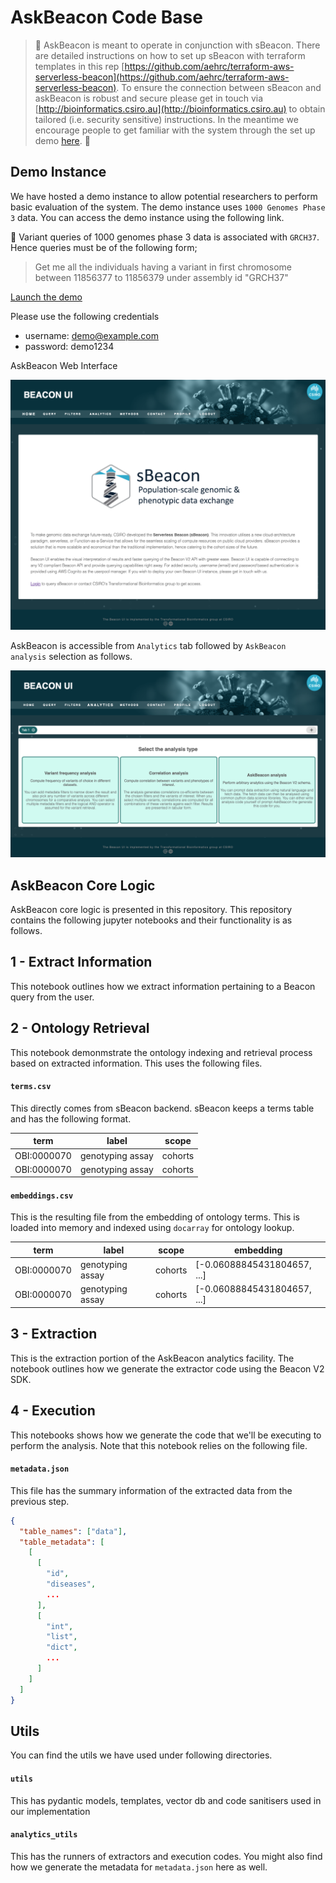 # AskBeacon Code Base

> 🛑 AskBeacon is meant to operate in conjunction with sBeacon. There are detailed instructions on how to set up sBeacon with terraform templates in this rep [https://github.com/aehrc/terraform-aws-serverless-beacon](https://github.com/aehrc/terraform-aws-serverless-beacon). To ensure the connection between sBeacon and askBeacon is robust and secure please get in touch via [http://bioinformatics.csiro.au](http://bioinformatics.csiro.au) to obtain tailored (i.e. security sensitive) instructions. In the meantime we encourage people to get familiar with the system through the set up demo [here](https://d147alp44qcbqe.cloudfront.net/home). 🛑

## Demo Instance

We have hosted a demo instance to allow potential researchers to perform basic evaluation of the system. The demo instance uses `1000 Genomes Phase 3` data. You can access the demo instance using the following link.

🛑 Variant queries of 1000 genomes phase 3 data is associated with `GRCH37`. Hence queries must be of the following form; 

> Get me all the individuals having a variant in first chromosome between 11856377 to 11856379 under assembly id "GRCH37"

<a href="https://d147alp44qcbqe.cloudfront.net/home">Launch the demo</a>

Please use the following credentials
* username: demo@example.com <br>
* password: demo1234<br>

<p>AskBeacon Web Interface</p>
<p align="center">
  <img src="image-home.png" alt="sbacon" width="600">
</p>

AskBeacon is accessible from `Analytics` tab followed by `AskBeacon analysis` selection as follows.

<p align="center">
  <img src="image-askbeacon.png" alt="sbacon" width="600">
</p>

## AskBeacon Core Logic

AskBeacon core logic is presented in this repository. This repository contains the following jupyter notebooks and their functionality is as follows.

## 1 - Extract Information

This notebook outlines how we extract information pertaining to a Beacon query from the user.

## 2 - Ontology Retrieval

This notebook demonmstrate the ontology indexing and retrieval process based on extracted information. This uses the following files.

#### `terms.csv`

This directly comes from sBeacon backend. sBeacon keeps a terms table and has the following format.

| term        | label            | scope   |
| ----------- | ---------------- | ------- |
| OBI:0000070 | genotyping assay | cohorts |
| OBI:0000070 | genotyping assay | cohorts |

#### `embeddings.csv`

This is the resulting file from the embedding of ontology terms. This is loaded into memory and indexed using `docarray` for ontology lookup.

| term        | label            | scope   | embedding                   |
| ----------- | ---------------- | ------- | --------------------------- |
| OBI:0000070 | genotyping assay | cohorts | [-0.06088845431804657, ...] |
| OBI:0000070 | genotyping assay | cohorts | [-0.06088845431804657, ...] |

## 3 - Extraction

This is the extraction portion of the AskBeacon analytics facility. The notebook outlines how we generate the extractor code using the Beacon V2 SDK.

## 4 - Execution

This notebooks shows how we generate the code that we'll be executing to perform the analysis. Note that this notebook relies on the following file.

#### `metadata.json`

This file has the summary information of the extracted data from the previous step.

```json
{
  "table_names": ["data"],
  "table_metadata": [
    [
      [
        "id",
        "diseases",
        ...
      ],
      [
        "int",
        "list",
        "dict",
        ...
      ]
    ]
  ]
}
```

## Utils

You can find the utils we have used under following directories.

#### `utils`

This has pydantic models, templates, vector db and code sanitisers used in our implementation

#### `analytics_utils`

This has the runners of extractors and execution codes. You might also find how we generate the metadata for `metadata.json` here as well.
